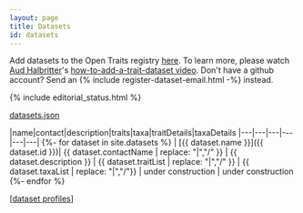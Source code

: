 ```yaml
---
layout: page
title: Datasets
id: datasets
---
```


Add datasets to the Open Traits registry [here](https://github.com/open-traits-network/open-traits-network.github.io/issues/new?assignees=open-traits-network%2Feditors&labels=dataset+review&template=register-dataset.md&title=Please+add+%5Bname%5D+to+the+OTN+dataset+registry). To learn more, please watch [Aud Halbritter](http://opentraits.org/members/aud-h-halbritter)'s [how-to-add-a-trait-dataset video](https://youtu.be/PtvIf3OnXRc). Don't have a github account? Send an {% include register-dataset-email.html -%} instead.

{% include editorial_status.html %}

[datasets.json](/datasets.json)

|name|contact|description|traits|taxa|traitDetails|taxaDetails
|---|---|---|---|---|---|
{%- for dataset in site.datasets %}
| [{{ dataset.name }}]({{ dataset.id }})| {{ dataset.contactName | replace: "|","/" }} | {{ dataset.description }} | {{ dataset.traitList | replace: "|","/" }} | {{ dataset.taxaList | replace: "|","/"}} | under construction | under construction 
{%- endfor %}

[<a href="https://github.com/open-traits-network/open-traits-network.github.io/tree/master/_datasets">dataset profiles</a>]
